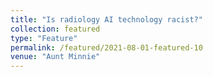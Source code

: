 ```yaml
---
title: "Is radiology AI technology racist?"
collection: featured
type: "Feature"
permalink: /featured/2021-08-01-featured-10
venue: "Aunt Minnie"
---
```

